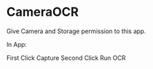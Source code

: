 # CameraOCR

Give Camera and Storage permission to this app.

In App:

First Click Capture
Second Click Run OCR
